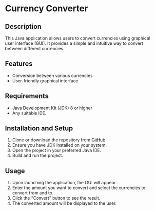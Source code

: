 # Currency Converter

## Description
This Java application allows users to convert currencies using graphical user interface (GUI). It provides a simple and intuitive way to convert between different currencies.

## Features
- Conversion between various currencies
- User-friendly graphical interface

## Requirements
- Java Development Kit (JDK) 8 or higher
- Any suitable IDE.

## Installation and Setup
1. Clone or download the repository from [GitHub](https://github.com/PraveerSinghh/Currency-Converter)
2. Ensure you have JDK installed on your system.
3. Open the project in your preferred Java IDE.
4. Build and run the project.

## Usage
1. Upon launching the application, the GUI will appear.
2. Enter the amount you want to convert and select the currencies to convert from and to.
3. Click the "Convert" button to see the result.
4. The converted amount will be displayed to the user.

